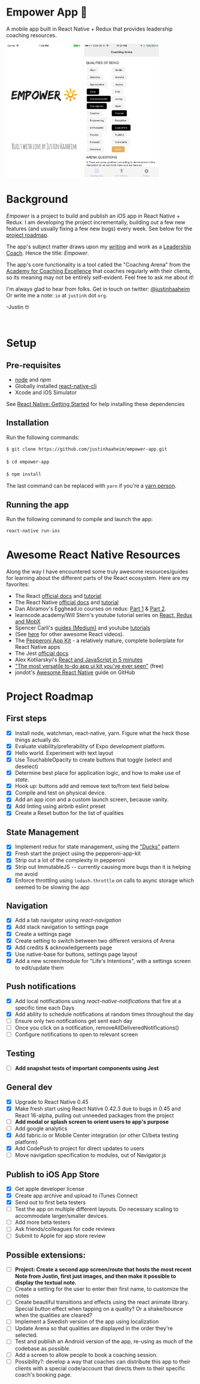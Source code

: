# Empower App :high_brightness:

A mobile app built in React Native + Redux that provides leadership coaching resources.

<kbd>
  <img src="docs/img/2017-03-31-screenshot-simulator-launchscreen.png" alt="Empower App Launch Screen" width="200">
</kbd>

<kbd>
  <img src="docs/img/2017-05-31-arena-page.png" alt="Empower App Coaching Arena Screen" width="200">
</kbd>

# Background

_Empower_ is a project to build and publish an iOS app in React Native + Redux. I am developing the project incrementally, building out a few new features (and usually fixing a few new bugs) every week. See below for the [project roadmap](#project-roadmap).

The app's subject matter draws upon my [writing](http://www.huffingtonpost.com/author/justin-haaheim) and work as a [Leadership Coach](http://justinh.org/coaching). Hence the title: _Empower_.

The app's core functionality is a tool called the "Coaching Arena" from the [Academy for Coaching Excellence](https://acecoachtraining.com/) that coaches regularly with their clients, so its meaning may not be entirely self-evident. Feel free to ask me about it!

I'm always glad to hear from folks. Get in touch on twitter: [@justinhaaheim](https://twitter.com/justinhaaheim) Or write me a note: `io` at `justinh` dot `org`.

-Justin 🤓

<br />

# Setup

## Pre-requisites

- [node](https://nodejs.org/en/download/) and _npm_
- Globally installed [react-native-cli](https://facebook.github.io/react-native/docs/getting-started.html)
- Xcode and iOS Simulator

See [React Native: Getting Started](https://facebook.github.io/react-native/docs/getting-started.html) for help installing these dependencies

## Installation

Run the following commands:

```bash
$ git clone https://github.com/justinhaaheim/empower-app.git

$ cd empower-app

$ npm install
```

The last command can be replaced with `yarn` if you're a [yarn person](https://yarnpkg.com/en/).

## Running the app

Run the following command to compile and launch the app:

```bash
react-native run-ios
```

# Awesome React Native Resources

Along the way I have encountered some truly awesome resources/guides for learning about the different parts of the React ecosystem. Here are my favorites:

- The React [official docs](https://facebook.github.io/react/docs/hello-world.html) and [tutorial](https://facebook.github.io/react/tutorial/tutorial.html)
- The React Native [official docs](https://facebook.github.io/react-native/docs/getting-started.html) and [tutorial](https://facebook.github.io/react-native/docs/tutorial.html)
- Dan Abramov's Egghead.io courses on redux: [Part 1](https://egghead.io/courses/getting-started-with-redux) & [Part 2](https://egghead.io/courses/building-react-applications-with-idiomatic-redux).
- learncode.academy/Will Stern's youtube tutorial series on [React, Redux and MobX](https://www.youtube.com/playlist?list=PLoYCgNOIyGABj2GQSlDRjgvXtqfDxKm5b)
- Spencer Carli's [guides (Medium)](https://medium.com/@spencer_carli) and youtube [tutorials](https://www.youtube.com/channel/UC_uuod9nde9Hoea8xIVBeZQ)
- (See [here](https://www.youtube.com/playlist?list=PLjYmUByj4U1NqElgHqPbHCM-EyEFnslmY) for other awesome React videos).
- The [Pepperoni App Kit](https://github.com/futurice/pepperoni-app-kit/blob/master/docs/ARCHITECTURE.md) - a relatively mature, complete boilerplate for React Native apps
- The Jest [official docs](https://facebook.github.io/jest/)
- Alex Kotliarskyi's [React and JavaScript in 5 minutes](http://frantic.im/react-and-javascript-in-5-min)
- ["The most versatile to-do app ui kit you've ever seen"](https://www.invisionapp.com/do) (free)
- jondot's [Awesome React Native](https://github.com/jondot/awesome-react-native/blob/master/README.md) guide on GitHub

# Project Roadmap

## First steps

- [x] Install node, watchman, react-native, yarn. Figure what the heck those things actually do.
- [x] Evaluate viability/preferability of Expo development platform.
- [x] Hello world. Experiment with text layout
- [x] Use TouchableOpacity to create buttons that toggle (select and deselect)
- [x] Determine best place for application logic, and how to make use of _state_.
- [x] Hook up: buttons add and remove text to/from text field below.
- [x] Compile and test on physical device.
- [x] Add an app icon and a custom launch screen, because vanity.
- [x] Add linting using airbnb eslint preset
- [x] Create a Reset button for the list of qualities

## State Management

- [x] Implement redux for state management, using the ["Ducks"](https://github.com/erikras/ducks-modular-redux) pattern
- [x] Fresh start the project using the pepperoni-app-kit
- [x] Strip out a lot of the complexity in pepperoni
- [x] Strip out ImmutableJS -- currently causing more bugs than it is helping me avoid
- [x] Enforce throttling using `lodash.throttle` on calls to async storage which seemed to be slowing the app

## Navigation

- [x] Add a tab navigator using _react-navigation_
- [x] Add stack navigation to settings page
- [x] Create a settings page
- [x] Create setting to switch between two different versions of Arena
- [x] Add credits & acknowledgements page
- [x] Use native-base for buttons, settings page layout
- [x] Add a new screen/module for "Life's Intentions", with a settings screen to edit/update them

## Push notifications

- [x] Add local notifications using _react-native-notifications_ that fire at a specific time each Days
- [x] Add ability to schedule notifications at random times throughout the day
- [ ] Ensure only two notifications get sent each day
- [ ] Once you click on a notification, removeAllDeliveredNotifications()
- [ ] Configure notifications to open to relevant screen

## Testing

- [ ] **Add snapshot tests of important components using Jest**

## General dev

- [x] Upgrade to React Native 0.45
- [x] Make fresh start using React Native 0.42.3 due to bugs in 0.45 and React 16-alpha, pulling out unneeded packages from the project
- [ ] **Add modal or splash screen to orient users to app's purpose**
- [ ] Add google analytics
- [x] Add fabric.io or Mobile Center integration (or other CI/beta testing platform)
- [x] Add CodePush to project for direct updates to users
- [ ] Move navigation specification to modules, out of Navigator.js

## Publish to iOS App Store

- [x] Get apple developer license
- [x] Create app archive and upload to iTunes Connect
- [x] Send out to first beta testers
- [ ] Test the app on multiple different layouts. Do necessary scaling to accommodate larger/smaller devices.
- [ ] Add more beta testers
- [ ] Ask friends/colleagues for code reviews
- [ ] Submit to Apple for app store review

## Possible extensions:

- [ ] **Project: Create a second app screen/route that hosts the most recent Note from Justin, first just images, and then make it possible to display the textual note.**
- [ ] Create a setting for the user to enter their first name, to customize the notes
- [ ] Create beautiful transitions and effects using the react animate library. Special button effect when tapping on a quality? Or a shake/bounce when the qualities are cleared?
- [ ] Implement a Swedish version of the app using localization
- [ ] Update Arena so that qualities are displayed in the order they're selected.
- [ ] Test and publish an Android version of the app, re-using as much of the codebase as possible.
- [ ] Add a screen to allow people to book a coaching session.
- [ ] Possibility?: develop a way that coaches can distribute this app to their clients with a special code/account that directs them to their specific coach's booking page.
